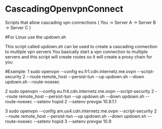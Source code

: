 # CascadingOpenvpnConnect
Scripts that allow cascading vpn connections ( You -> Server A -> Server B -> Server C )

#For Linux use the updown.sh

This script called updown.sh can be used to create a cascading connection to multiple vpn servers
You basically start a vpn connection to multiple servers and this script will create routes so it will create a 
proxy chain for you


#Example:
1
sudo openvpn --config eu.fr1.cdn.internetz.me.ovpn --script-security 2 --route remote_host --persist-tun --up updown.sh --down updown.sh --route-noexec

2
sudo openvpn --config eu.fr4.cdn.internetz.me.ovpn --script-security 2 --route remote_host --persist-tun --up updown.sh --down updown.sh --route-noexec --setenv hopid 2 --setenv prevgw 10.9.1.1

3
sudo openvpn --config am.us4.cdn.internetz.me.ovpn --script-security 2 --route remote_host --persist-tun --up updown.sh --down updown.sh --route-noexec --setenv hopid 3 --setenv prevgw 10.9


